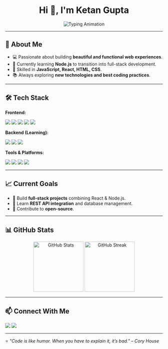 <h1 align="center">Hi 👋, I'm Ketan Gupta</h1>

<p align="center">
  <img src="https://readme-typing-svg.herokuapp.com?size=22&duration=4000&color=4D9EEB&center=true&vCenter=true&width=500&lines=Frontend+Developer;Full-Stack+Engineer+in+Progress;JavaScript+Enthusiast" alt="Typing Animation">
</p>

---

## 💫 About Me
- 💻 Passionate about building **beautiful and functional web experiences**.
- 🌱 Currently learning **Node.js** to transition into full-stack development.
- 🎯 Skilled in **JavaScript, React, HTML, CSS**.
- 📚 Always exploring **new technologies and best coding practices**.

---

## 🛠 Tech Stack

**Frontend:**
<p>
  <img src="https://img.shields.io/badge/HTML5-E34F26?style=for-the-badge&logo=html5&logoColor=white"/>
  <img src="https://img.shields.io/badge/CSS3-1572B6?style=for-the-badge&logo=css3&logoColor=white"/>
  <img src="https://img.shields.io/badge/JavaScript-F7E017?style=for-the-badge&logo=javascript&logoColor=black"/>
  <img src="https://img.shields.io/badge/React-20232A?style=for-the-badge&logo=react&logoColor=61DAFB"/>
  <img src="https://img.shields.io/badge/TailwindCSS-38B2AC?style=for-the-badge&logo=tailwind-css&logoColor=white"/>
</p>

**Backend (Learning):**
<p>
  <img src="https://img.shields.io/badge/Node.js-339933?style=for-the-badge&logo=node.js&logoColor=white"/>
  <img src="https://img.shields.io/badge/Express.js-000000?style=for-the-badge&logo=express&logoColor=white"/>
  <img src="https://img.shields.io/badge/MongoDB-4EA94B?style=for-the-badge&logo=mongodb&logoColor=white"/>
</p>

**Tools & Platforms:**
<p>
  <img src="https://img.shields.io/badge/Git-F05032?style=for-the-badge&logo=git&logoColor=white"/>
  <img src="https://img.shields.io/badge/GitHub-181717?style=for-the-badge&logo=github&logoColor=white"/>
  <img src="https://img.shields.io/badge/VS%20Code-0078D4?style=for-the-badge&logo=visual-studio-code&logoColor=white"/>
  <img src="https://img.shields.io/badge/Figma-F24E1E?style=for-the-badge&logo=figma&logoColor=white"/>
</p>

---

## 📈 Current Goals
- 🔹 Build **full-stack projects** combining React & Node.js.  
- 🔹 Learn **REST API integration** and database management.  
- 🔹 Contribute to **open-source**.  

---

## 📊 GitHub Stats
<p align="center">
  <img src="https://github-readme-stats.vercel.app/api?username=imkgupta&show_icons=true&theme=tokyonight" alt="GitHub Stats" height="160"/>
  <img src="https://github-readme-streak-stats.herokuapp.com/?user=imkgupta&theme=tokyonight" alt="GitHub Streak" height="160"/>
</p>

---

## 📫 Connect With Me
<p>
  <a href="https://linkedin.com/in/imketangupta"><img src="https://img.shields.io/badge/LinkedIn-0A66C2?style=for-the-badge&logo=linkedin&logoColor=white"/></a>
  <a href="mailto:ketangupta.dev@gmail.com"><img src="https://img.shields.io/badge/Email-D14836?style=for-the-badge&logo=gmail&logoColor=white"/></a>
</p>

---

⭐ *"Code is like humor. When you have to explain it, it’s bad." – Cory House*
